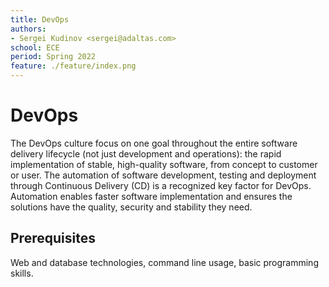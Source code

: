 ```yaml
---
title: DevOps
authors:
- Sergei Kudinov <sergei@adaltas.com>
school: ECE
period: Spring 2022
feature: ./feature/index.png
---
```


# DevOps

The DevOps culture focus on one goal throughout the entire software delivery lifecycle (not just development and operations): the rapid implementation of stable, high-quality software, from concept to customer or user. The automation of software development, testing and deployment through Continuous Delivery (CD) is a recognized key factor for DevOps. Automation enables faster software implementation and ensures the solutions have the quality, security and stability they need.

## Prerequisites

Web and database technologies, command line usage, basic programming skills.
